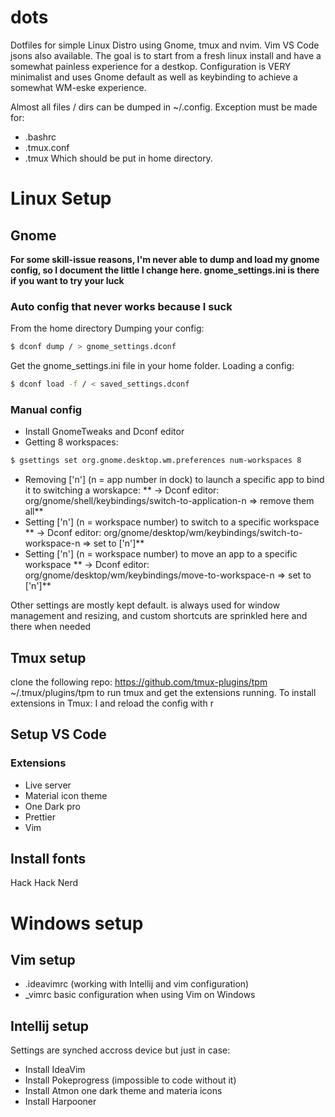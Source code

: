 # dots
Dotfiles for simple Linux Distro using Gnome, tmux and nvim. Vim VS Code jsons also available. The goal is to start from a fresh linux install and have a somewhat painless experience for a destkop. Configuration is VERY minimalist and uses Gnome default as well as keybinding to achieve a somewhat WM-eske experience. 

Almost all files / dirs can be dumped in ~/.config. Exception must be made for:
- .bashrc
- .tmux.conf
- .tmux
Which should be put in home directory.

# Linux Setup
## Gnome
**For some skill-issue reasons, I'm never able to dump and load my gnome config, so I document the little I change here. gnome_settings.ini is there if you want to try your luck**

### Auto config that never works because I suck
From the home directory
Dumping your config:
```bash
$ dconf dump / > gnome_settings.dconf
```

Get the gnome_settings.ini file in your home folder.
Loading a config:
```bash
$ dconf load -f / < saved_settings.dconf
```

### Manual config
- Install GnomeTweaks and Dconf editor
- Getting 8 workspaces:
```bash
$ gsettings set org.gnome.desktop.wm.preferences num-workspaces 8
```
- Removing ['<Super>n'] (n = app number in dock) to launch a specific app to bind it to switching a worskapce:
** -> Dconf editor: org/gnome/shell/keybindings/switch-to-application-n => remove them all**
- Setting ['<Super>n'] (n = workspace number) to switch to a specific workspace
** -> Dconf editor: org/gnome/desktop/wm/keybindings/switch-to-workspace-n => set to ['<Super>n']**
- Setting ['<Shift><Super>n'] (n = workspace number) to move an app to a specific workspace
** -> Dconf editor: org/gnome/desktop/wm/keybindings/move-to-workspace-n => set to ['<Shift><Super>n']**

Other settings are mostly kept default. <Super> is always used for window management and resizing, and custom shortcuts are sprinkled here and there when needed

## Tmux setup
clone the following repo: https://github.com/tmux-plugins/tpm ~/.tmux/plugins/tpm
to run tmux and get the extensions running. To install extensions in Tmux: <leader>I and reload the config with <leader>r
  
## Setup VS Code
### Extensions
- Live server
- Material icon theme
- One Dark pro
- Prettier
- Vim

## Install fonts
Hack
Hack Nerd

# Windows setup
## Vim setup
- .ideavimrc (working with Intellij and vim configuration) 
- _vimrc basic configuration when using Vim on Windows

## Intellij setup
Settings are synched accross device but just in case:
- Install IdeaVim 
- Install Pokeprogress (impossible to code without it)
- Install Atmon one dark theme and materia icons
- Install Harpooner

